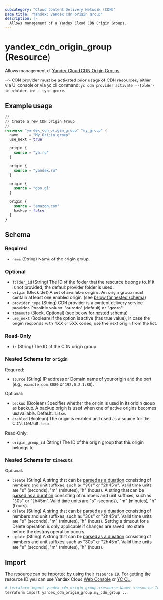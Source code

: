 ```yaml
---
subcategory: "Cloud Content Delivery Network (CDN)"
page_title: "Yandex: yandex_cdn_origin_group"
description: |-
  Allows management of a Yandex Cloud CDN Origin Groups.
---
```


# yandex_cdn_origin_group (Resource)

Allows management of [Yandex Cloud CDN Origin Groups](https://yandex.cloud/docs/cdn/concepts/origins).

~> CDN provider must be activated prior usage of CDN resources, either via UI console or via yc cli command: `yc cdn provider activate --folder-id <folder-id> --type gcore`.

## Example usage

```terraform
//
// Create a new CDN Origin Group
//
resource "yandex_cdn_origin_group" "my_group" {
  name     = "My Origin group"
  use_next = true

  origin {
    source = "ya.ru"
  }

  origin {
    source = "yandex.ru"
  }

  origin {
    source = "goo.gl"
  }

  origin {
    source = "amazon.com"
    backup = false
  }
}
```

<!-- schema generated by tfplugindocs -->
## Schema

### Required

- `name` (String) Name of the origin group.

### Optional

- `folder_id` (String) The ID of the folder that the resource belongs to. If it is not provided, the default provider folder is used.
- `origin` (Block Set) A set of available origins. An origin group must contain at least one enabled origin. (see [below for nested schema](#nestedblock--origin))
- `provider_type` (String) CDN provider is a content delivery service provider. Possible values: "ourcdn" (default) or "gcore".
- `timeouts` (Block, Optional) (see [below for nested schema](#nestedblock--timeouts))
- `use_next` (Boolean) If the option is active (has true value), in case the origin responds with 4XX or 5XX codes, use the next origin from the list.

### Read-Only

- `id` (String) The ID of the CDN origin group.

<a id="nestedblock--origin"></a>
### Nested Schema for `origin`

Required:

- `source` (String) IP address or Domain name of your origin and the port (e.g., `example.com:8080` or `192.0.2.1:80`).

Optional:

- `backup` (Boolean) Specifies whether the origin is used in its origin group as backup. A backup origin is used when one of active origins becomes unavailable. Default: `false`.
- `enabled` (Boolean) The origin is enabled and used as a source for the CDN. Default: `true`.

Read-Only:

- `origin_group_id` (String) The ID of the origin group that this origin belongs to.


<a id="nestedblock--timeouts"></a>
### Nested Schema for `timeouts`

Optional:

- `create` (String) A string that can be [parsed as a duration](https://pkg.go.dev/time#ParseDuration) consisting of numbers and unit suffixes, such as "30s" or "2h45m". Valid time units are "s" (seconds), "m" (minutes), "h" (hours). A string that can be [parsed as a duration](https://pkg.go.dev/time#ParseDuration) consisting of numbers and unit suffixes, such as "30s" or "2h45m". Valid time units are "s" (seconds), "m" (minutes), "h" (hours).
- `delete` (String) A string that can be [parsed as a duration](https://pkg.go.dev/time#ParseDuration) consisting of numbers and unit suffixes, such as "30s" or "2h45m". Valid time units are "s" (seconds), "m" (minutes), "h" (hours). Setting a timeout for a Delete operation is only applicable if changes are saved into state before the destroy operation occurs.
- `update` (String) A string that can be [parsed as a duration](https://pkg.go.dev/time#ParseDuration) consisting of numbers and unit suffixes, such as "30s" or "2h45m". Valid time units are "s" (seconds), "m" (minutes), "h" (hours).

## Import

The resource can be imported by using their `resource ID`. For getting the resource ID you can use Yandex Cloud [Web Console](https://console.yandex.cloud) or [YC CLI](https://yandex.cloud/docs/cli/quickstart).

```bash
# terraform import yandex_cdn_origin_group.<resource Name> <resource Id>
terraform import yandex_cdn_origin_group.my_cdn_group ...
```
